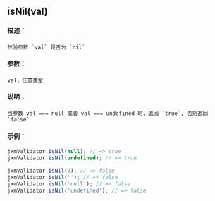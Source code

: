 
## isNil(val)

#### 描述：

    校验参数 `val` 是否为 `nil`

#### 参数：

    val，任意类型

#### 说明：

    当参数 val === null 或者 val === undefined 时，返回 `true`, 否则返回 `false`

#### 示例：

```javascript
jxmValidator.isNil(null); // => true
jxmValidator.isNil(undefined); // => true

jxmValidator.isNil(0); // => false
jxmValidator.isNil(''); // => false
jxmValidator.isNil('null'); // => false
jxmValidator.isNil('undefined'); // => false
```
